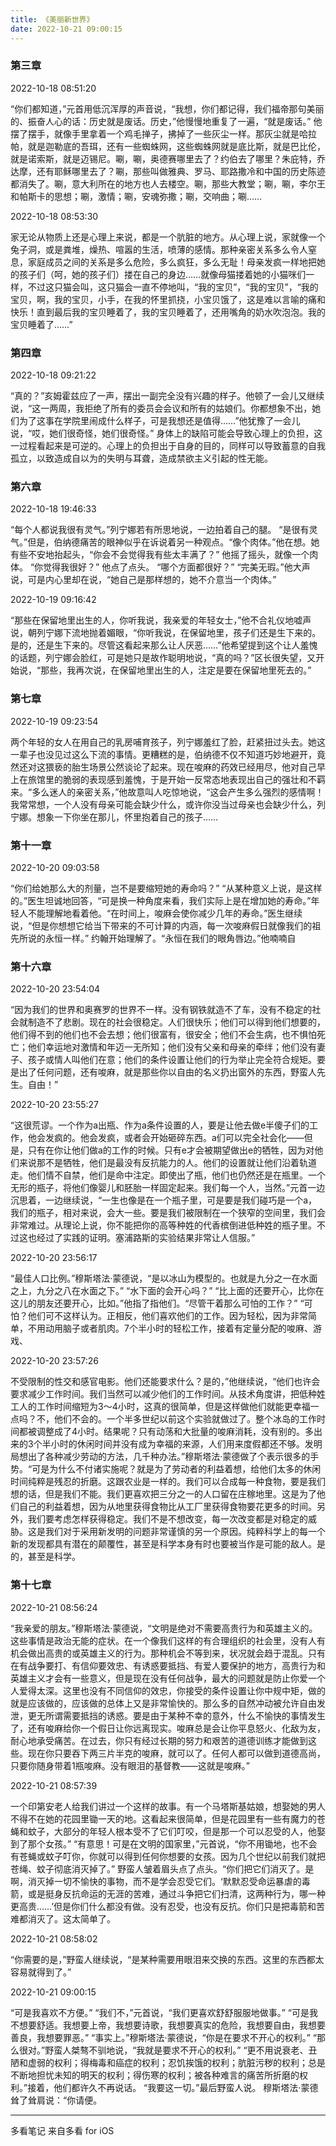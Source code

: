 ```yaml
---
title: 《美丽新世界》
date: 2022-10-21 09:00:15
---
```



### 第三章

2022-10-18 08:51:20

“你们都知道，”元首用低沉浑厚的声音说，“我想，你们都记得，我们福帝那句美丽的、振奋人心的话：历史就是废话。历史，”他慢慢地重复了一遍，“就是废话。”
他摆了摆手，就像手里拿着一个鸡毛掸子，拂掉了一些灰尘一样。那灰尘就是哈拉帕，就是迦勒底的吾珥，还有一些蜘蛛网，这些蜘蛛网就是底比斯，就是巴比伦，就是诺索斯，就是迈锡尼。唰，唰，奥德赛哪里去了？约伯去了哪里？朱庇特，乔达摩，还有耶稣哪里去了？唰，那些叫做雅典、罗马、耶路撒冷和中国的历史陈迹都消失了。唰，意大利所在的地方也人去楼空。唰，那些大教堂；唰，唰，李尔王和帕斯卡的思想；唰，激情；唰，安魂弥撒；唰，交响曲；唰……

2022-10-18 08:53:30

家无论从物质上还是心理上来说，都是一个肮脏的地方。从心理上说，家就像一个兔子洞，或是粪堆，燥热、喧嚣的生活，喷薄的感情。那种亲密关系多么令人窒息，家庭成员之间的关系是多么危险，多么疯狂，多么无耻！母亲发疯一样地把她的孩子们（呵，她的孩子们）搂在自己的身边……就像母猫搂着她的小猫咪们一样，不过这只猫会叫，这只猫会一直不停地叫，“我的宝贝”，“我的宝贝”，“我的宝贝，啊，我的宝贝，小手，在我的怀里抓挠，小宝贝饿了，这是难以言喻的痛和快乐！直到最后我的宝贝睡着了，我的宝贝睡着了，还用嘴角的奶水吹泡泡。我的宝贝睡着了……”



### 第四章

2022-10-18 09:21:22

“真的？”亥姆霍兹应了一声，摆出一副完全没有兴趣的样子。他顿了一会儿又继续说，“这一两周，我拒绝了所有的委员会会议和所有的姑娘们。你都想象不出，她们为了这事在学院里闹成什么样子，可是我想还是值得……”他犹豫了一会儿说，“哎，她们很奇怪，她们很奇怪。”
身体上的缺陷可能会导致心理上的负担，这一过程看起来是可逆的。心理上的负担出于自身的目的，同样可以导致蓄意的自我孤立，以致造成自以为的失明与耳聋，造成禁欲主义引起的性无能。



### 第六章

2022-10-18 19:46:33

“每个人都说我很有灵气。”列宁娜若有所思地说，一边拍着自己的腿。
“是很有灵气。”但是，伯纳德痛苦的眼神似乎在诉说着另一种观点。“像个肉体。”他在想。她有些不安地抬起头，“你会不会觉得我有些太丰满了？”
他摇了摇头，就像一个肉体。
“你觉得我很好？”
他点了点头。
“哪个方面都很好？”
“完美无瑕。”他大声说，可是内心里却在说，“她自己是那样想的，她不介意当一个肉体。”

2022-10-19 09:16:42

“那些在保留地里出生的人，你听我说，我亲爱的年轻女士，”他不合礼仪地嘘声说，朝列宁娜下流地抛着媚眼，“你听我说，在保留地里，孩子们还是生下来的。是的，还是生下来的。尽管这看起来那么让人厌恶……”他希望提到这个让人羞愧的话题，列宁娜会脸红，可是她只是故作聪明地说，“真的吗？”区长很失望，又开始说，“那些，我再次说，在保留地里出生的人，注定是要在保留地里死去的。”



### 第七章

2022-10-19 09:23:54

两个年轻的女人在用自己的乳房哺育孩子，列宁娜羞红了脸，赶紧扭过头去。她这一辈子也没见过这么下流的事情。更糟糕的是，伯纳德不仅不知道巧妙地避开，竟然还对这猥亵的胎生场景公然谈论了起来。现在唆麻的药效已经用尽，他对自己早上在旅馆里的脆弱的表现感到羞愧，于是开始一反常态地表现出自己的强壮和不羁来。“多么迷人的亲密关系，”他故意叫人吃惊地说，“这会产生多么强烈的感情啊！我常常想，一个人没有母亲可能会缺少什么，或许你没当过母亲也会缺少什么，列宁娜。想象一下你坐在那儿，怀里抱着自己的孩子……



### 第十一章

2022-10-20 09:03:58

“你们给她那么大的剂量，岂不是要缩短她的寿命吗？”
“从某种意义上说，是这样的。”医生坦诚地回答，“可是换一种角度来看，我们实际上是在增加她的寿命。”年轻人不能理解地看着他。“在时间上，唆麻会使你减少几年的寿命。”医生继续说，“但是你想想它给当下带来的不可计算的内涵，每一次唆麻假日就像我们的祖先所说的永恒一样。”
约翰开始理解了。“永恒在我们的眼角唇边。”他喃喃自



### 第十六章

2022-10-20 23:54:04

“因为我们的世界和奥赛罗的世界不一样。没有钢铁就造不了车，没有不稳定的社会就制造不了悲剧。现在的社会很稳定。人们很快乐；他们可以得到他们想要的，他们得不到的他们也不会去想；他们很富有，很安全；他们不会生病，也不惧怕死亡；他们幸运地对激情和年迈一无所知；他们没有父亲和母亲的牵绊；他们没有妻子、孩子或情人叫他们在意；他们的条件设置让他们的行为举止完全符合规矩。要是出了任何问题，还有唆麻，就是那些你以自由的名义扔出窗外的东西，野蛮人先生。自由！”

2022-10-20 23:55:27

“这很荒谬。一个作为a出瓶、作为a条件设置的人，要是让他去做e半傻子们的工作，他会发疯的。他会发疯，或者会开始砸碎东西。a们可以完全社会化——但是，只有在你让他们做a的工作的时候。只有e才会被期望做出e的牺牲，因为对他们来说那不是牺牲，他们是最没有反抗能力的人。他们的设置就让他们沿着轨道走。他们情不自禁，他们是命中注定。即使出了瓶，他们也仍然还是在瓶里。一个无形的瓶子，将他们像婴儿和胚胎一样固定起来。我们每一个人，当然。”元首一边沉思着，一边继续说，“一生也像是在一个瓶子里，可是要是我们碰巧是一个a，我们的瓶子，相对来说，会大一些。要是我们被限制在一个狭窄的空间里，我们会非常难过。从理论上说，你不能把你的高等种姓的代香槟倒进低种姓的瓶子里。不过这也经过了实践的证明。塞浦路斯的实验结果非常让人信服。”

2022-10-20 23:56:17

“最佳人口比例。”穆斯塔法·蒙德说，“是以冰山为模型的。也就是九分之一在水面之上，九分之八在水面之下。”
“水下面的会开心吗？”
“比上面的还要开心，比你在这儿的朋友还要开心，比如。”他指了指他们。“尽管干着那么可怕的工作？”
“可怕？他们可不这样认为。正相反，他们喜欢他们的工作。因为轻松，因为非常简单，不用动用脑子或者肌肉。7个半小时的轻松工作，接着有定量分配的唆麻、游戏、

2022-10-20 23:57:26

不受限制的性交和感官电影。他们还能要求什么？是的，”他继续说，“他们也许会要求减少工作时间。我们当然可以减少他们的工作时间。从技术角度讲，把低种姓工人的工作时间缩短为3～4小时，这真的很简单，但是这样做他们就能更幸福一点吗？不，他们不会的。一个半多世纪以前这个实验就做过了。整个冰岛的工作时间都被调整成了4小时。结果呢？只有动荡和大批量的唆麻消耗，没有别的。多出来的3个半小时的休闲时间并没有成为幸福的来源，人们用来度假都还不够。发明局想出了各种减少劳动的方法，几千种办法。”穆斯塔法·蒙德做了个表示很多的手势。“可是为什么不付诸实施呢？就是为了劳动者的利益着想，给他们太多的休闲时间纯粹是残忍的折磨。这跟农业是一样的。我们可以合成每一种食物，要是我们想的话，但是我们不能。我们更喜欢把三分之一的人口留在庄稼地里。这是为了他们自己的利益着想，因为从地里获得食物比从工厂里获得食物要花更多的时间。另外，我们要考虑怎样获得稳定。我们不是不想改变，每一次改变都是对稳定的威胁。这是我们对于采用新发明的问题非常谨慎的另一个原因。纯粹科学上的每一个新的发现都具有潜在的颠覆性，甚至是科学本身有时也要被当作是可能的敌人。是的，甚至是科学。



### 第十七章

2022-10-21 08:56:24

“我亲爱的朋友。”穆斯塔法·蒙德说，“文明是绝对不需要高贵行为和英雄主义的。这些事情是政治无能的症状。在一个像我们这样的有合理组织的社会里，没有人有机会做出高贵的或英雄主义的行为。那种机会不等到来，状况就会趋于混乱。只有在有战争要打、有信仰要效忠、有诱惑要抵挡、有爱人要保护的地方，高贵行为和英雄主义才会有一些意义，但是现在没有任何战争，最大的问题就是防止你爱一个人爱得太深。这里也没有不同信仰的效忠，你接受的条件设置让你中规中矩，做的就是应该做的，应该做的总体上又是非常愉快的。那么多的自然冲动被允许自由发泄，更无所谓需要抵挡的诱惑。要是由于某种不幸的意外，什么不愉快的事情发生了，还有唆麻给你一个假日让你远离现实。唆麻总是会让你平息怒火、化敌为友，耐心地承受痛苦。在过去，你只有经过长期的努力和艰苦的道德训练才能做到这些。现在你只要吞下两三片半克的唆麻，就可以了。任何人都可以做到道德高尚，只要你随身带着1瓶唆麻。没有眼泪的基督教——这就是唆麻。”

2022-10-21 08:57:39

一个印第安老人给我们讲过一个这样的故事。有一个马塔斯基姑娘，想娶她的男人不得不在她的花园里锄一天的地。这看起来很简单，但是花园里有一些有魔力的苍蝇和蚊子，大部分的年轻人根本受不了它们叮咬，但是那一个可以忍受的人，他娶到了那个女孩。”
“有意思！可是在文明的国家里，”元首说，“你不用锄地，也不会有苍蝇或蚊子叮你，你就可以得到任何你想要的女孩。因为几个世纪以前我们就把苍绳、蚊子彻底消灭掉了。”
野蛮人皱着眉头点了点头。“你们把它们消灭了。是啊，消灭掉一切不愉快的事物，而不是学会忍受它们。‘默默忍受命运暴虐的毒箭，或是挺身反抗命运的无涯的苦难，通过斗争把它们扫清，这两种行为，哪一种更高贵……’但是你们什么都没有做。没有忍受，也没有反抗。你们只是把毒箭和苦难都消灭了。这太简单了。

2022-10-21 08:58:02

“你需要的是，”野蛮人继续说，“是某种需要用眼泪来交换的东西。这里的东西都太容易就得到了。”

2022-10-21 09:00:15

“可是我喜欢不方便。”
“我们不，”元首说，“我们更喜欢舒舒服服地做事。”
“可是我不想要舒适。我想要上帝，我想要诗歌，我想要真实的危险，我想要自由，我想要善良，我想要罪恶。”
“事实上。”穆斯塔法·蒙德说，“你是在要求不开心的权利。”
“那么很对。”野蛮人桀骜不驯地说，“我就是要求不开心的权利。”
“更不用说衰老、丑陋和虚弱的权利；得梅毒和癌症的权利；忍饥挨饿的权利；肮脏污秽的权利；总是不断地担忧未知的明天的权利；得伤寒的权利；被各种难言的痛苦所折磨的权利。”接着，他们都许久不再说话。
“我要这一切。”最后野蛮人说。
穆斯塔法·蒙德耸了耸肩说：“你请便。

------

多看笔记 来自多看 for iOS
